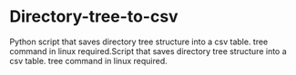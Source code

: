 # Directory-tree-to-csv
Python script that saves directory tree structure into a csv table. 
tree command in linux required.Script that saves directory tree structure into a csv table. tree command in linux required.
